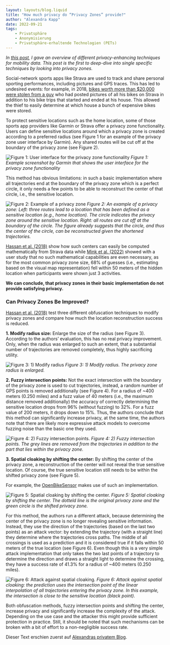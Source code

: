 ```yaml
---
layout: layouts/blog.liquid
title: "How much privacy do “Privacy Zones” provide?"
author: "Alexandra Kapp"
date: 2022-09-21
tags: 
    - Privatsphäre
    - Anonymisierung
    - Privatsphäre-erhaltende Technologien (PETs)
---
```


_In [this post](https://www.freemove.space/blog/privacy-preserving-techniques/), I gave an overview of different privacy-enhancing techniques for mobility data. This post is the first to deep-dive into single specific techniques by looking into privacy zones._

Social-network sports apps like Strava are used to track and share personal sporting performances, including pictures and GPS traces. This has led to undesired events: for example, in 2018, [bikes worth more than $20,000 were stolen from a guy](https://cyclingmagazine.ca/sections/news/thieves-allegedly-use-strava-to-help-steal-cyclists-21000-bike-collection/) who had posted pictures of all his bikes on Strava in addition to his bike trips that started and ended at his house. This allowed the thief to easily determine at which house a bunch of expensive bikes were stored.

To protect sensitive locations such as the home location, some of those sports app providers like Garmin or Strava offer a privacy zone functionality. Users can define sensitive locations around which a privacy zone is created according to a preferred radius (see Figure 1 for an example of the privacy zone user interface by Garmin). Any shared routes will be cut off at the boundary of the privacy zone (see Figure 2).

![Figure 1: User interface for the privacy zone functionality](/assets/images/blog/figure1_privacy_zone.webp)
_Figure 1: Example screenshot by Garmin that shows the user interface for the privacy zone functionality_

This method has obvious limitations: in such a basic implementation where all trajectories end at the boundary of the privacy zone which is a perfect circle, it only needs a few points to be able to reconstruct the center of that circle, i.e., the sensitive location.

![Figure 2: Example of a privacy zone](/assets/images/blog/figure2_privacy_zone.webp)
_Figure 2: An example of a privacy zone: Left: three routes lead to a location that has been defined as a sensitive location (e.g., home location). The circle indicates the privacy zone around the sensitive location. Right: all routes are cut off at the boundary of the circle. The figure already suggests that the circle, and thus the center of the circle, can be reconstructed given the shortened trajectories._

[Hassan et al. (2018)](https://www.usenix.org/system/files/conference/usenixsecurity18/sec18-hassan_0.pdf) show how such centers can easily be computed mathematically from Strava data while [Mink et al. (2022)](https://jaronm.ink/assets/pdf/papers/users-can-deduce_chi22.pdf) showed with a user study that no such mathematical capabilities are even necessary, as for the most common privacy zone size, 68% of guesses (i.e., estimating based on the visual map representation) fell within 50 meters of the hidden location when participants were shown just 3 activities.

**We can conclude, that privacy zones in their basic implementation do not provide satisfying privacy.**

### Can Privacy Zones Be Improved?

[Hassan et al. (2018)](https://www.usenix.org/system/files/conference/usenixsecurity18/sec18-hassan_0.pdf) test three different obfuscation techniques to modify privacy zones and compare how much the location reconstruction success is reduced.

**1. Modify radius size:** Enlarge the size of the radius (see Figure 3). According to the authors’ evaluation, this has no real privacy improvement. Only, when the radius was enlarged to such an extent, that a substantial number of trajectories are removed completely, thus highly sacrificing utility.


![Figure 3: 1) Modify radius](/assets/images/blog/Figure3_modify_radius.png)
_Figure 3: 1) Modify radius. The privacy zone radius is enlarged._

**2. Fuzzy intersection points:** Not the exact intersection with the boundary of the privacy zone is used to cut trajectories, instead, a random number of GPS points is removed additionally (see Figure 4). For a radius of ~400 meters (0.250 miles) and a fuzz value of 40 meters (i.e., the maximum distance removed additionally) the accuracy of correctly determining the sensitive location drops from 96% (without fuzzing) to 32%. For a fuzz value of 200 meters, it drops down to 15%. Thus, the authors conclude that this method can significantly increase privacy, at the same time, the authors note that there are likely more expressive attack models to overcome fuzzing noise than the basic one they used.

![Figure 4: 2) Fuzzy intersection points.](/assets/images/blog/Figure4_fuzzy_intersection_points.png)
_Figure 4: 2) Fuzzy intersection points. The grey lines are removed from the trajectories in addition to the part that lies within the privacy zone._

**3. Spatial cloaking by shifting the center:** By shifting the center of the privacy zone, a reconstruction of the center will not reveal the true sensitive location. Of course, the true sensitive location still needs to be within the shifted privacy zone (see Figure 5).

For example, the [OpenBikeSensor](https://www.openbikesensor.org/en/docs/user-guide/privacy-zones/) makes use of such an implementation.


![Figure 5: Spatial cloaking by shifting the center.](/assets/images/blog/Figure5_spatial_cloaking.png)
_Figure 5: Spatial cloaking by shifting the center. The dotteld line is the original privacy zone and the green circle is the shifted privacy zone._

For this method, the authors run a different attack, because determining the center of the privacy zone is no longer revealing sensitive information. Instead, they use the direction of the trajectories (based on the last two points) as an attack vector: by extending the trajectory (with a straight line) they determine where the trajectories cross paths. The middle of all crossings is used as a prediction and it is considered true if it falls within 50 meters of the true location (see Figure 6).
Even though this is a very simple attack implementation that only takes the two last points of a trajectory to determine the direction and draws a straight light to determine the crossing, they have a success rate of 41.3% for a radius of ~400 meters (0.250 miles).

![Figure 6: Attack against spatial cloaking.](/assets/images/blog/Figure6_attack_against_spatial_cloaking.png)
_Figure 6: Attack against spatial cloaking: the prediction uses the intersection point of the linear interpolation of all trajectories entering the privacy zone. In this example, the intersection is close to the sensitive location (black point)._

Both obfuscation methods, fuzzy intersection points and shifting the center, increase privacy and significantly increase the complexity of the attack. Depending on the use case and the attacker this might provide sufficient protection in practice. Still, it should be noted that such mechanisms can be broken with a bit of effort to a non-negligible success rate.

Dieser Text erschien zuerst auf [Alexandras privatem Blog](https://alexandrakapp.blog/).